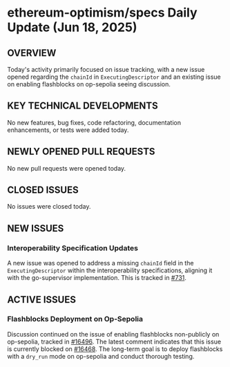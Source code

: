 # ethereum-optimism/specs Daily Update (Jun 18, 2025)
## OVERVIEW 
Today's activity primarily focused on issue tracking, with a new issue opened regarding the `chainId` in `ExecutingDescriptor` and an existing issue on enabling flashblocks on op-sepolia seeing discussion.

## KEY TECHNICAL DEVELOPMENTS
No new features, bug fixes, code refactoring, documentation enhancements, or tests were added today.

## NEWLY OPENED PULL REQUESTS
No new pull requests were opened today.

## CLOSED ISSUES
No issues were closed today.

## NEW ISSUES
### Interoperability Specification Updates
A new issue was opened to address a missing `chainId` field in the `ExecutingDescriptor` within the interoperability specifications, aligning it with the go-supervisor implementation. This is tracked in [#731](https://github.com/ethereum-optimism/specs/issues/731).

## ACTIVE ISSUES
### Flashblocks Deployment on Op-Sepolia
Discussion continued on the issue of enabling flashblocks non-publicly on op-sepolia, tracked in [#16496](https://github.com/ethereum-optimism/specs/issues/16496). The latest comment indicates that this issue is currently blocked on [#16468](https://github.com/ethereum-optimism/specs/issues/16468). The long-term goal is to deploy flashblocks with a `dry_run` mode on op-sepolia and conduct thorough testing.